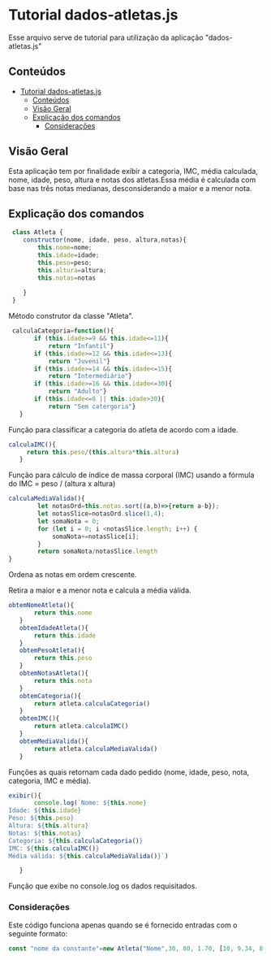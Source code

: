 # Tutorial dados-atletas.js

Esse arquivo serve de tutorial para utilização da aplicação "dados-atletas.js"

## Conteúdos
- [Tutorial dados-atletas.js](#tutorial-dados-atletasjs)
  - [Conteúdos](#conteúdos)
  - [Visão Geral](#visão-geral)
  - [Explicação dos comandos](#explicação-dos-comandos)
    - [Considerações](#considerações)



## Visão Geral
Esta aplicação tem por finalidade exibir a categoria, IMC, média calculada, nome, idade, peso, altura e notas dos atletas.Essa média é calculada com base nas três notas medianas, desconsiderando a maior e a menor nota.

## Explicação dos comandos

```javascript
 class Atleta {
    constructor(nome, idade, peso, altura,notas){
        this.nome=nome;
        this.idade=idade;
        this.peso=peso;
        this.altura=altura;
        this.notas=notas
    
    }
 }
 ```
Método construtor da classe "Atleta".

 ```javascript
  calculaCategoria=function(){
        if (this.idade>=9 && this.idade<=11){
            return "Infantil"}
        if (this.idade>=12 && this.idade<=13){
            return "Juvenil"}
        if (this.idade>=14 && this.idade<=15){
            return "Intermediário"}
        if (this.idade>=16 && this.idade<=30){
            return "Adulto"}
        if (this.idade<=8 || this.idade>30){
            return "Sem catergoria"}
    }
 ```
 Função para classificar a categoria do atleta de acordo com a idade.

 ```javascript
calculaIMC(){
      return this.peso/(this.altura*this.altura)
    }
 ```
Função para cálculo de índice de massa corporal (IMC) usando a fórmula do IMC = peso / (altura x altura)

```javascript
calculaMediaValida(){
        let notasOrd=this.notas.sort((a,b)=>{return a-b});
        let notasSlice=notasOrd.slice(1,4);
        let somaNota = 0;
        for (let i = 0; i <notasSlice.length; i++) {
            somaNota+=notasSlice[i];
        }
        return somaNota/notasSlice.length
} 
```
Ordena as notas em ordem crescente.

Retira a maior e a menor nota
e calcula a média válida.

 ```javascript
obtemNomeAtleta(){
        return this.nome
    }
    obtemIdadeAtleta(){
        return this.idade
    }
    obtemPesoAtleta(){
        return this.peso
    }
    obtemNotasAtleta(){
        return this.nota
    }
    obtemCategoria(){
        return atleta.calculaCategoria()
    }
    obtemIMC(){
        return atleta.calculaIMC()
    }
    obtemMediaValida(){
        return atleta.calculaMediaValida()
    }
 ```
Funções as quais retornam cada dado pedido (nome, idade, peso, nota, categoria, IMC e média).

 ```javascript
 exibir(){
        console.log(`Nome: ${this.nome}
Idade: ${this.idade} 
Peso: ${this.peso} 
Altura: ${this.altura} 
Notas: ${this.notas} 
Categoria: ${this.calculaCategoria()} 
IMC: ${this.calculaIMC()} 
Média válida: ${this.calculaMediaValida()}`)

    }
 ```
Função que exibe no console.log os dados requisitados.

### Considerações

Este código funciona apenas quando se é fornecido entradas com o seguinte formato:

```javascript
const "nome da constante"=new Atleta("Nome",30, 80, 1.70, [10, 9.34, 8.42, 10, 7.88]);             //(nome, idade, peso, altura,  [5 notas])
  
```
